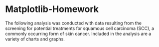 # Matplotlib-Homework

The following analysis was conducted with data resulting from the screening for potential 
treatments for squamous cell carcinoma (SCC), a commonly occurring form of skin cancer.
Included in the analysis are a variety of charts and graphs.

